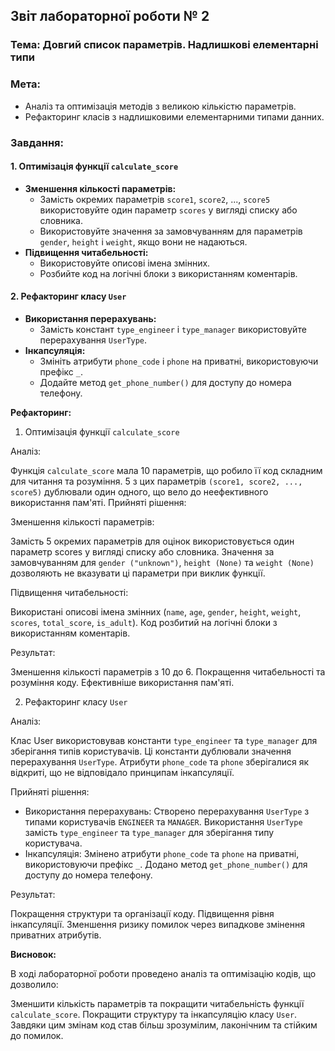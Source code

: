 ## Звіт лабораторної роботи № 2

### Тема: Довгий список параметрів. Надлишкові елементарні типи

### Мета:

* Аналіз та оптимізація методів з великою кількістю параметрів.
* Рефакторинг класів з надлишковими елементарними типами данних.

### Завдання:

#### 1. Оптимізація функції `calculate_score`

* **Зменшення кількості параметрів:**
    * Замість окремих параметрів `score1`, `score2`, ..., `score5` використовуйте один параметр `scores` у вигляді списку або словника.
    * Використовуйте значення за замовчуванням для параметрів `gender`, `height` і `weight`, якщо вони не надаються.
* **Підвищення читабельності:**
    * Використовуйте описові імена змінних.
    * Розбийте код на логічні блоки з використанням коментарів.

#### 2. Рефакторинг класу `User`

* **Використання перерахувань:**
   * Замість констант `type_engineer` і `type_manager` використовуйте перерахування `UserType`.
* **Інкапсуляція:**
   * Змініть атрибути `phone_code` і `phone` на приватні, використовуючи префікс `_`.
   * Додайте метод `get_phone_number()` для доступу до номера телефону.

**Рефакторинг:**

1. Оптимізація функції `calculate_score`
   
Аналіз:

Функція `calculate_score` мала 10 параметрів, що робило її код складним для читання та розуміння.
5 з цих параметрів `(score1, score2, ..., score5)` дублювали один одного, що вело до неефективного використання пам'яті.
Прийняті рішення:

Зменшення кількості параметрів:

Замість 5 окремих параметрів для оцінок використовується один параметр scores у вигляді списку або словника.
Значення за замовчуванням для `gender ("unknown")`, `height (None)` та `weight (None)` дозволяють не вказувати ці параметри при виклик функції.

Підвищення читабельності:

Використані описові імена змінних (`name`, `age`, `gender`, `height`, `weight`, `scores`, `total_score`, `is_adult`).
Код розбитий на логічні блоки з використанням коментарів.

Результат:

Зменшення кількості параметрів з 10 до 6.
Покращення читабельності та розуміння коду.
Ефективніше використання пам'яті.

2. Рефакторинг класу `User`
   
Аналіз:

Клас User використовував константи `type_engineer` та `type_manager` для зберігання типів користувачів.
Ці константи дублювали значення перерахування `UserType`.
Атрибути `phone_code` та `phone` зберігалися як відкриті, що не відповідало принципам інкапсуляції.

Прийняті рішення:

- Використання перерахувань:
Створено перерахування `UserType` з типами користувачів `ENGINEER` та `MANAGER`.
Використання `UserType` замість `type_engineer` та `type_manager` для зберігання типу користувача.
- Інкапсуляція:
Змінено атрибути `phone_code` та `phone` на приватні, використовуючи префікс `_`.
Додано метод `get_phone_number()` для доступу до номера телефону.

Результат:

Покращення структури та організації коду.
Підвищення рівня інкапсуляції.
Зменшення ризику помилок через випадкове змінення приватних атрибутів.

**Висновок:**

В ході лабораторної роботи проведено аналіз та оптимізацію кодів, що дозволило:

Зменшити кількість параметрів та покращити читабельність функції `calculate_score`.
Покращити структуру та інкапсуляцію класу `User`.
Завдяки цим змінам код став більш зрозумілим, лаконічним та стійким до помилок.
